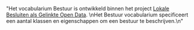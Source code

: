 "Het vocabularium Bestuur is ontwikkeld binnen het project [Lokale Besluiten als Gelinkte Open Data](http://lokaalbestuur.vlaanderen.be/lokale-besluiten-als-gelinkte-open-data). \nHet Bestuur vocabularium specificeert een aantal klassen en eigenschappen om een bestuur te beschrijven.\n"
